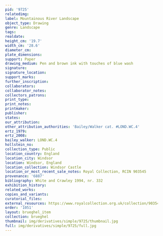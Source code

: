 ```yaml
---
pid: '9725'
relatedimg: 
label: Mountainous River Landscape
object_type: Drawing
genre: Landscape
tags: 
realdate: 
height_cm: '19.7'
width_cm: '28.6'
diameter_cm: 
plate_dimensions: 
support: Paper
drawing_medium: Pen and brown ink with touches of blue wash
signature: 
signature_location: 
support_marks: 
further_inscription: 
collaborators: 
collaborator_notes: 
collectors_patrons: 
print_type: 
print_notes: 
printmaker: 
publisher: 
states: 
our_attribution: 
other_attribution_authorities: 'Bailey/Walker cat. #LOND.WC.4'
ertz_1979: 
ertz_2008: 
bailey_walker: LOND.WC.4
hollstein_no: 
collection_type: Public
location_country: England
location_city: Windsor
location: Windsor, England
location_collection: Windsor Castle
location_or_most_recent_sale_notes: Royal Collection, RCIN 903545
provenance: '6887'
bibliography: White and Crawley 1994, nr. 332
exhibition_history: 
related_works: 
copies_and_variants: 
curatorial_files: 
external_resources: https://www.royalcollection.org.uk/collection/903545/mountainous-river-landscape
order: '1051'
layout: brueghel_item
collection: brueghel
thumbnail: img/derivatives/simple/9725/thumbnail.jpg
full: img/derivatives/simple/9725/full.jpg
---
```

